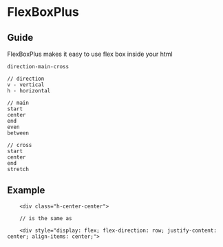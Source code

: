 # FlexBoxPlus

## Guide
FlexBoxPlus makes it easy to use flex box inside your html 

```
direction-main-cross

// direction
v - vertical
h - horizontal

// main
start
center
end
even
between

// cross
start
center
end
stretch
```

## Example
```
    <div class="h-center-center">
    
    // is the same as
    
    <div style="display: flex; flex-direction: row; justify-content: center; align-items: center;">
```




